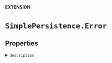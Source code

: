 **EXTENSION**

# `SimplePersistence.Error`

## Properties
<details><summary markdown="span"><code>description</code></summary>

```swift
public var description: String
```

</details>
